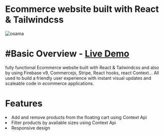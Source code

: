  <h1 align="left"> Ecommerce website built with React & Tailwindcss
</h1>

![osama](https://user-images.githubusercontent.com/99812352/162842962-aba82206-7ae8-4f96-a740-05e57247bd03.PNG)

<h1 align="left">#Basic Overview - <a href="https://ecommerce-website-delta.vercel.app">Live Demo</a>
 </h1>
<p align="left">fully functional Ecommerce website built with React & Tailwindcss and also by using Firebase v9, Commercejs, Stripe, React hooks, react Context... All used to build a friendly user experience with instant visual updates and scaleable code in ecommerce applications.
</p>
 <h1 align="left"> Features</h1>

<li>Add and remove products from the floating cart using Context Api
</li>
<li>Filter products by available sizes using Context Api
</li>
<li>Responsive design
